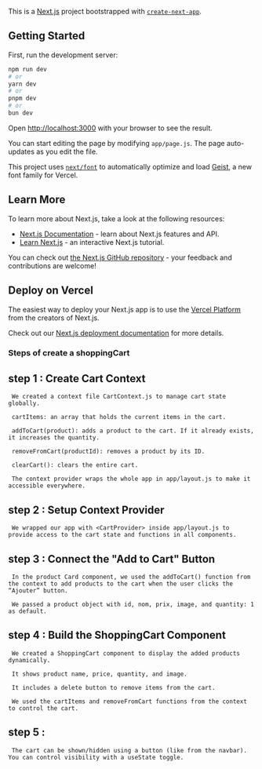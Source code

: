 This is a [Next.js](https://nextjs.org) project bootstrapped with [`create-next-app`](https://github.com/vercel/next.js/tree/canary/packages/create-next-app).

## Getting Started

First, run the development server:

```bash
npm run dev
# or
yarn dev
# or
pnpm dev
# or
bun dev
```

Open [http://localhost:3000](http://localhost:3000) with your browser to see the result.

You can start editing the page by modifying `app/page.js`. The page auto-updates as you edit the file.

This project uses [`next/font`](https://nextjs.org/docs/app/building-your-application/optimizing/fonts) to automatically optimize and load [Geist](https://vercel.com/font), a new font family for Vercel.

## Learn More

To learn more about Next.js, take a look at the following resources:

- [Next.js Documentation](https://nextjs.org/docs) - learn about Next.js features and API.
- [Learn Next.js](https://nextjs.org/learn) - an interactive Next.js tutorial.

You can check out [the Next.js GitHub repository](https://github.com/vercel/next.js) - your feedback and contributions are welcome!

## Deploy on Vercel

The easiest way to deploy your Next.js app is to use the [Vercel Platform](https://vercel.com/new?utm_medium=default-template&filter=next.js&utm_source=create-next-app&utm_campaign=create-next-app-readme) from the creators of Next.js.

Check out our [Next.js deployment documentation](https://nextjs.org/docs/app/building-your-application/deploying) for more details.

### Steps of create a shoppingCart

## step 1 : Create Cart Context

     We created a context file CartContext.js to manage cart state globally.

     cartItems: an array that holds the current items in the cart.

     addToCart(product): adds a product to the cart. If it already exists, it increases the quantity.

     removeFromCart(productId): removes a product by its ID.

     clearCart(): clears the entire cart.

     The context provider wraps the whole app in app/layout.js to make it accessible everywhere.

## step 2 : Setup Context Provider

     We wrapped our app with <CartProvider> inside app/layout.js to provide access to the cart state and functions in all components.

## step 3 : Connect the "Add to Cart" Button

     In the product Card component, we used the addToCart() function from the context to add products to the cart when the user clicks the “Ajouter” button.

     We passed a product object with id, nom, prix, image, and quantity: 1 as default.

## step 4 : Build the ShoppingCart Component

     We created a ShoppingCart component to display the added products dynamically.

     It shows product name, price, quantity, and image.

     It includes a delete button to remove items from the cart.

     We used the cartItems and removeFromCart functions from the context to control the cart.

## step 5 :

     The cart can be shown/hidden using a button (like from the navbar). You can control visibility with a useState toggle.
